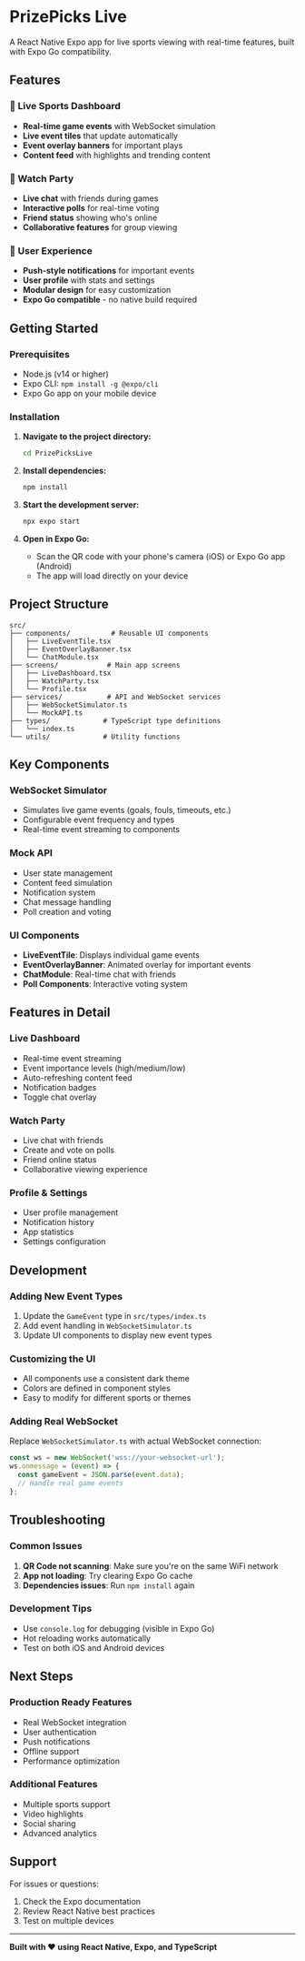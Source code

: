# PrizePicks Live

A React Native Expo app for live sports viewing with real-time features, built with Expo Go compatibility.

## Features

### 🏈 Live Sports Dashboard
- **Real-time game events** with WebSocket simulation
- **Live event tiles** that update automatically
- **Event overlay banners** for important plays
- **Content feed** with highlights and trending content

### 👥 Watch Party
- **Live chat** with friends during games
- **Interactive polls** for real-time voting
- **Friend status** showing who's online
- **Collaborative features** for group viewing

### 📱 User Experience
- **Push-style notifications** for important events
- **User profile** with stats and settings
- **Modular design** for easy customization
- **Expo Go compatible** - no native build required

## Getting Started

### Prerequisites
- Node.js (v14 or higher)
- Expo CLI: `npm install -g @expo/cli`
- Expo Go app on your mobile device

### Installation

1. **Navigate to the project directory:**
   ```bash
   cd PrizePicksLive
   ```

2. **Install dependencies:**
   ```bash
   npm install
   ```

3. **Start the development server:**
   ```bash
   npx expo start
   ```

4. **Open in Expo Go:**
   - Scan the QR code with your phone's camera (iOS) or Expo Go app (Android)
   - The app will load directly on your device

## Project Structure

```
src/
├── components/          # Reusable UI components
│   ├── LiveEventTile.tsx
│   ├── EventOverlayBanner.tsx
│   └── ChatModule.tsx
├── screens/            # Main app screens
│   ├── LiveDashboard.tsx
│   ├── WatchParty.tsx
│   └── Profile.tsx
├── services/           # API and WebSocket services
│   ├── WebSocketSimulator.ts
│   └── MockAPI.ts
├── types/             # TypeScript type definitions
│   └── index.ts
└── utils/             # Utility functions
```

## Key Components

### WebSocket Simulator
- Simulates live game events (goals, fouls, timeouts, etc.)
- Configurable event frequency and types
- Real-time event streaming to components

### Mock API
- User state management
- Content feed simulation
- Notification system
- Chat message handling
- Poll creation and voting

### UI Components
- **LiveEventTile**: Displays individual game events
- **EventOverlayBanner**: Animated overlay for important events
- **ChatModule**: Real-time chat with friends
- **Poll Components**: Interactive voting system

## Features in Detail

### Live Dashboard
- Real-time event streaming
- Event importance levels (high/medium/low)
- Auto-refreshing content feed
- Notification badges
- Toggle chat overlay

### Watch Party
- Live chat with friends
- Create and vote on polls
- Friend online status
- Collaborative viewing experience

### Profile & Settings
- User profile management
- Notification history
- App statistics
- Settings configuration

## Development

### Adding New Event Types
1. Update the `GameEvent` type in `src/types/index.ts`
2. Add event handling in `WebSocketSimulator.ts`
3. Update UI components to display new event types

### Customizing the UI
- All components use a consistent dark theme
- Colors are defined in component styles
- Easy to modify for different sports or themes

### Adding Real WebSocket
Replace `WebSocketSimulator.ts` with actual WebSocket connection:
```typescript
const ws = new WebSocket('wss://your-websocket-url');
ws.onmessage = (event) => {
  const gameEvent = JSON.parse(event.data);
  // Handle real game events
};
```

## Troubleshooting

### Common Issues
1. **QR Code not scanning**: Make sure you're on the same WiFi network
2. **App not loading**: Try clearing Expo Go cache
3. **Dependencies issues**: Run `npm install` again

### Development Tips
- Use `console.log` for debugging (visible in Expo Go)
- Hot reloading works automatically
- Test on both iOS and Android devices

## Next Steps

### Production Ready Features
- Real WebSocket integration
- User authentication
- Push notifications
- Offline support
- Performance optimization

### Additional Features
- Multiple sports support
- Video highlights
- Social sharing
- Advanced analytics

## Support

For issues or questions:
1. Check the Expo documentation
2. Review React Native best practices
3. Test on multiple devices

---

**Built with ❤️ using React Native, Expo, and TypeScript**
